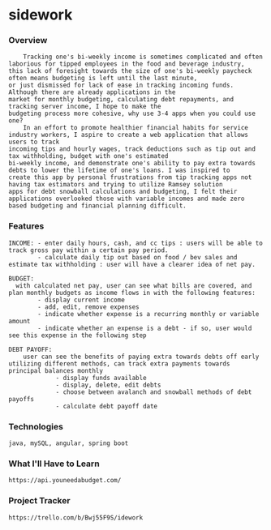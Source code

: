 # sidework
### Overview
        Tracking one's bi-weekly income is sometimes complicated and often laborious for tipped employees in the food and beverage industry, 
    this lack of foresight towards the size of one's bi-weekly paycheck often means budgeting is left until the last minute, 
    or just dismissed for lack of ease in tracking incoming funds. Although there are already applications in the 
    market for monthly budgeting, calculating debt repayments, and tracking server income, I hope to make the  
    budgeting process more cohesive, why use 3-4 apps when you could use one? 
        In an effort to promote healthier financial habits for service industry workers, I aspire to create a web application that allows users to track 
    incoming tips and hourly wages, track deductions such as tip out and tax withholding, budget with one's estimated
    bi-weekly income, and demonstrate one's ability to pay extra towards debts to lower the lifetime of one's loans. I was inspired to 
    create this app by personal frustrations from tip tracking apps not having tax estimators and trying to utilize Ramsey solution 
    apps for debt snowball calculations and budgeting, I felt their applications overlooked those with variable incomes and made zero
    based budgeting and financial planning difficult. 
    
### Features
    INCOME: - enter daily hours, cash, and cc tips : users will be able to track gross pay within a certain pay period. 
            - calculate daily tip out based on food / bev sales and estimate tax withholding : user will have a clearer idea of net pay. 
        
    BUDGET: 
      with calculated net pay, user can see what bills are covered, and plan monthly budgets as income flows in with the following features:
            - display current income 
            - add, edit, remove expenses 
            - indicate whether expense is a recurring monthly or variable amount
            - indicate whether an expense is a debt - if so, user would see this expense in the following step 
            
    DEBT PAYOFF: 
        user can see the benefits of paying extra towards debts off early utilizing different methods, can track extra payments towards principal balances monthly
                 - display funds available 
                 - display, delete, edit debts
                 - choose between avalanch and snowball methods of debt payoffs 
                 - calculate debt payoff date 
### Technologies
    java, mySQL, angular, spring boot
### What I'll Have to Learn
    https://api.youneedabudget.com/  
### Project Tracker
    https://trello.com/b/Bwj55F9S/idework
